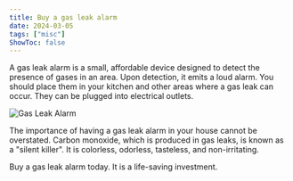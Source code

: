 ```yaml
---
title: Buy a gas leak alarm
date: 2024-03-05
tags: ["misc"]
ShowToc: false
---
```


A gas leak alarm is a small, affordable device designed to detect the presence of gases in an area. Upon detection, it emits a loud alarm. You should place them in your kitchen and other areas where a gas leak can occur. They can be plugged into electrical outlets.

![Gas Leak Alarm](/images/gas-leak-alarm.jpg)

The importance of having a gas leak alarm in your house cannot be overstated. Carbon monoxide, which is produced in gas leaks, is known as a "silent killer". It is colorless, odorless, tasteless, and non-irritating.

Buy a gas leak alarm today. It is a life-saving investment.
